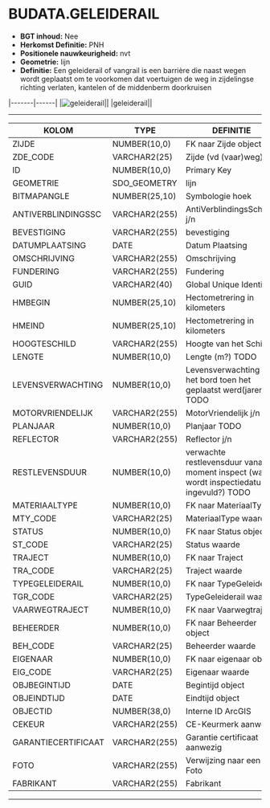 ﻿# BUDATA.GELEIDERAIL


* __BGT inhoud:__ Nee
* __Herkomst Definitie:__ PNH
* __Positionele nauwkeurigheid:__ nvt
* __Geometrie:__ lijn
* __Definitie:__ Een geleiderail of vangrail is een barrière die naast wegen wordt geplaatst om te voorkomen dat voertuigen de weg in zijdelingse richting verlaten, kantelen of de middenberm doorkruisen

|-------|------|
|![geleiderail](objectbladen\6_Meubilair\geleiderail.png)||
|geleiderail||

***

|KOLOM                           	|TYPE          	|DEFINITIE|
|------                          	|----          	|-----    |
|ZIJDE                           	|NUMBER(10,0)  	|FK naar Zijde object|
|ZDE_CODE                        	|VARCHAR2(25)  	|Zijde (vd (vaar)weg)|
|ID                              	|NUMBER(10,0)  	|Primary Key|
|GEOMETRIE                       	|SDO_GEOMETRY  	|lijn|
|BITMAPANGLE                     	|NUMBER(25,10) 	|Symbologie hoek|
|ANTIVERBLINDINGSSC              	|VARCHAR2(255) 	|AntiVerblindingsScherm j/n|
|BEVESTIGING                     	|VARCHAR2(255) 	|bevestiging|
|DATUMPLAATSING                  	|DATE          	|Datum Plaatsing|
|OMSCHRIJVING                    	|VARCHAR2(255) 	|Omschrijving|
|FUNDERING                       	|VARCHAR2(255) 	|Fundering|
|GUID                            	|VARCHAR2(40)  	|Global Unique Identifier|
|HMBEGIN                         	|NUMBER(25,10) 	|Hectometrering in kilometers|
|HMEIND                          	|NUMBER(25,10) 	|Hectometrering in kilometers|
|HOOGTESCHILD                    	|VARCHAR2(255) 	|Hoogte van het Schild|
|LENGTE                          	|NUMBER(10,0)  	|Lengte (m?) TODO|
|LEVENSVERWACHTING               	|NUMBER(10,0)  	|Levensverwachting van het bord toen het geplaatst werd(jaren) TODO|
|MOTORVRIENDELIJK                	|VARCHAR2(255) 	|MotorVriendelijk j/n|
|PLANJAAR                        	|NUMBER(10,0)  	|Planjaar TODO|
|REFLECTOR                       	|VARCHAR2(255) 	|Reflector j/n|
|RESTLEVENSDUUR                  	|NUMBER(10,0)  	|verwachte restlevensduur vanaf moment inspect (waar wordt inspectiedatum ingevuld?) TODO|
|MATERIAALTYPE                   	|NUMBER(10,0)  	|FK naar MateriaalType|
|MTY_CODE                        	|VARCHAR2(25)  	|MateriaalType waarde|
|STATUS                          	|NUMBER(10,0)  	|FK naar Status object|
|ST_CODE                         	|VARCHAR2(25)  	|Status waarde|
|TRAJECT                         	|NUMBER(10,0)  	|FK naar Traject|
|TRA_CODE                        	|VARCHAR2(25)  	|Traject waarde|
|TYPEGELEIDERAIL                 	|NUMBER(10,0)  	|FK naar TypeGeleiderail|
|TGR_CODE                        	|VARCHAR2(25)  	|TypeGeleiderail waarde|
|VAARWEGTRAJECT                  	|NUMBER(10,0)  	|FK naar Vaarwegtraject|
|BEHEERDER                       	|NUMBER(10,0)  	|FK naar Beheerder object|
|BEH_CODE                        	|VARCHAR2(25)  	|Beheerder waarde|
|EIGENAAR                        	|NUMBER(10,0)  	|FK naar eigenaar object|
|EIG_CODE                        	|VARCHAR2(25)  	|Eigenaar waarde|
|OBJBEGINTIJD                      	|DATE          	|Begintijd object|
|OBJEINDTIJD                      	|DATE          	|Eindtijd object|
|OBJECTID                        	|NUMBER(38,0)   |Interne ID ArcGIS|
|CEKEUR								|VARCHAR2(255) 	|CE-Keurmerk aanwezig|
|GARANTIECERTIFICAAT				|VARCHAR2(255) 	|Garantie certificaat aanwezig|
|FOTO								|VARCHAR2(255) 	|Verwijzing naar een Foto|
|FABRIKANT							|VARCHAR2(255) 	|Fabrikant|


***
